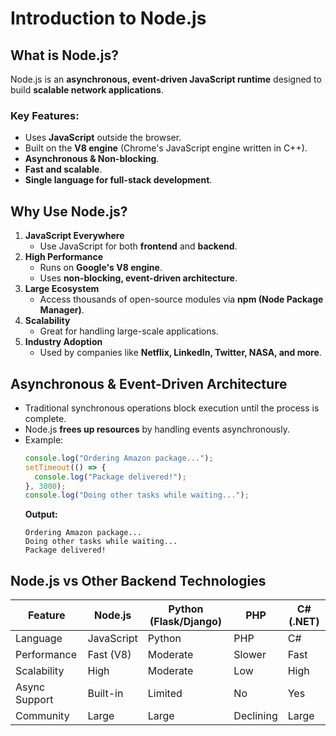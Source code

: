 # Introduction to Node.js

## What is Node.js?
Node.js is an **asynchronous, event-driven JavaScript runtime** designed to build **scalable network applications**.

### Key Features:
- Uses **JavaScript** outside the browser.
- Built on the **V8 engine** (Chrome's JavaScript engine written in C++).
- **Asynchronous & Non-blocking**.
- **Fast and scalable**.
- **Single language for full-stack development**.

## Why Use Node.js?
1. **JavaScript Everywhere**
   - Use JavaScript for both **frontend** and **backend**.
2. **High Performance**
   - Runs on **Google's V8 engine**.
   - Uses **non-blocking, event-driven architecture**.
3. **Large Ecosystem**
   - Access thousands of open-source modules via **npm (Node Package Manager)**.
4. **Scalability**
   - Great for handling large-scale applications.
5. **Industry Adoption**
   - Used by companies like **Netflix, LinkedIn, Twitter, NASA, and more**.

## Asynchronous & Event-Driven Architecture
- Traditional synchronous operations block execution until the process is complete.
- Node.js **frees up resources** by handling events asynchronously.
- Example:
  ```javascript
  console.log("Ordering Amazon package...");
  setTimeout(() => {
    console.log("Package delivered!");
  }, 3000);
  console.log("Doing other tasks while waiting...");
  ```
  **Output:**
  ```
  Ordering Amazon package...
  Doing other tasks while waiting...
  Package delivered!
  ```

## Node.js vs Other Backend Technologies
| Feature        | Node.js       | Python (Flask/Django) | PHP  | C# (.NET) |
|--------------|--------------|----------------------|------|---------|
| Language    | JavaScript   | Python               | PHP  | C#      |
| Performance | Fast (V8)    | Moderate             | Slower | Fast   |
| Scalability | High        | Moderate             | Low   | High   |
| Async Support | Built-in | Limited               | No    | Yes    |
| Community   | Large       | Large                 | Declining | Large |

